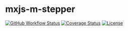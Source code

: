 # mxjs-m-stepper

[![GitHub Workflow Status](https://img.shields.io/github/actions/workflow/status/miaoxing/mxjs-m-stepper/build.yml?style=flat-square)](https://github.com/miaoxing/mxjs-m-stepper/actions)
[![Coverage Status](https://img.shields.io/coveralls/miaoxing/mxjs-m-stepper.svg?style=flat-square)](https://coveralls.io/r/miaoxing/mxjs-m-stepper)
[![License](http://img.shields.io/badge/license-MIT-brightgreen.svg?style=flat-square)](http://www.opensource.org/licenses/MIT)
